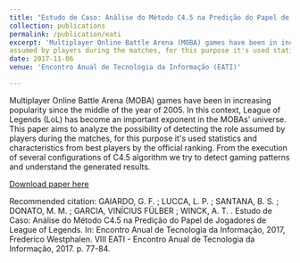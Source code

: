 ```yaml
---
title: "Estudo de Caso: Análise do Método C4.5 na Predição do Papel de Jogadores de League of Legends"
collection: publications
permalink: /publication/eati
excerpt: 'Multiplayer Online Battle Arena (MOBA) games have been in increasing popularity since the middle of the year of 2005. In this context, League of Legends (LoL) has become an important exponent in the MOBAs' universe. This paper aims to analyze the possibility of detecting the role
assumed by players during the matches, for this purpose it's used statistics and characteristics from best players by the official ranking. From the execution of several configurations of C4.5 algorithm we try to detect gaming patterns and understand the generated results.'
date: 2017-11-06
venue: 'Encontro Anual de Tecnologia da Informação (EATI)'

---
```

Multiplayer Online Battle Arena (MOBA) games have been in increasing popularity since the middle of the year of 2005. In this context,
League of Legends (LoL) has become an important exponent in the MOBAs' universe. This paper aims to analyze the possibility of detecting the role
assumed by players during the matches, for this purpose it's used statistics and characteristics from best players by the official ranking. From the execution of several configurations of C4.5 algorithm we try to detect gaming patterns and understand the generated results.


[Download paper here](http://2017.eati.info/assets/anais/Longos/L77.pdf)

Recommended citation: GAIARDO, G. F. ; LUCCA, L. P. ; SANTANA, B. S. ; DONATO, M. M. ; GARCIA, VINÍCIUS FÜLBER ; WINCK, A. T. . Estudo de Caso: Análise do Método C4.5 na Predição do Papel de Jogadores de League of Legends. In: Encontro Anual de Tecnologia da Informação, 2017, Frederico Westphalen. VIII EATI - Encontro Anual de Tecnologia da Informação, 2017. p. 77-84.
